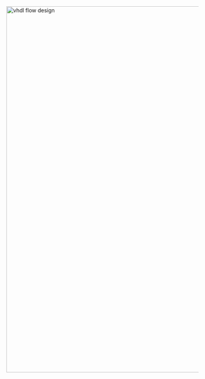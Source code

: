 <img width="960" alt="vhdl flow design" src="https://github.com/Haripreeth2004/VHDL/assets/122097149/bdbeddb5-3c2f-4357-8069-e96d0c50ac9a">

